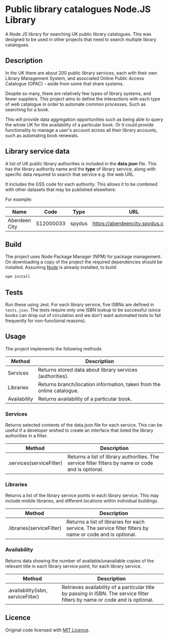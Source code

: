 # Public library catalogues Node.JS Library

A Node JS library for searching UK public library catalogues. This was designed to be used in other projects that need to search multiple library catalogues.

## Description

In the UK there are about 200 public library services, each with their own Library Management System, and associated Online Public Access Catalogue (OPAC) - aside from some that share systems.

Despite so many, there are relatively few types of library systems, and fewer suppliers. This project aims to define the interactions with each type of web catalogue in order to automate common processes. Such as searching for a book.

This will provide data aggregation opportunities such as being able to query the whole UK for the availability of a particular book. Or it could provide functionality to manage a user's account across all their library accounts, such as automating book renewals.

## Library service data

A list of UK public library authorities is included in the **data.json** file. This has the library authority name and the **type** of library service, along with specific data required to search that service e.g. the web URL.

It includes the GSS code for each authority. This allows it to be combined with other datasets that may be published elsewhere.

For example:

| Name          | Code      | Type   | URL                                |
| ------------- | --------- | ------ | ---------------------------------- |
| Aberdeen City | S12000033 | spydus | https://aberdeencity.spydus.co.uk/ |

## Build

The project uses Node Package Manager (NPM) for package management. On downloading a copy of the project the required dependencies should be installed. Assuming [Node](https://nodejs.org/en/) is already installed, to build:

```bash
npm install
```

## Tests

Run these using Jest. For each library service, five ISBNs are defined in `tests.json`. The tests require only one ISBN lookup to be successful (since books can drop out of circulation and we don't want automated tests to fail frequently for non-functional reasons).

## Usage

The project implements the following methods

| Method       | Description                                                           |
| ------------ | --------------------------------------------------------------------- |
| Services     | Returns stored data about library services (authorities).             |
| Libraries    | Returns branch/location information, taken from the online catalogue. |
| Availability | Returns availability of a particular book.                            |

### Services

Returns selected contents of the data.json file for each service. This can be useful if a developer wished to create an interface that listed the library authorities in a filter.

| Method                   | Description                                                                                        |
| ------------------------ | -------------------------------------------------------------------------------------------------- |
| .services(serviceFilter) | Returns a list of library authorities. The service filter filters by name or code and is optional. |

### Libraries

Returns a list of the library service points in each library service. This may include mobile libraries, and different locations within individual buildings.

| Method                    | Description                                                                                               |
| ------------------------- | --------------------------------------------------------------------------------------------------------- |
| .libraries(serviceFilter) | Returns a list of libraries for each service. The service filter filters by name or code and is optional. |

### Availability

Returns data showing the number of available/unavailable copies of the relevant title in each library service point, for each library service.

| Method                             | Description                                                                                                                  |
| ---------------------------------- | ---------------------------------------------------------------------------------------------------------------------------- |
| .availability(isbn, serviceFilter) | Retrieves availability of a particular title by passing in ISBN. The service filter filters by name or code and is optional. |

## Licence

Original code licensed with [MIT Licence](Licence.txt).
